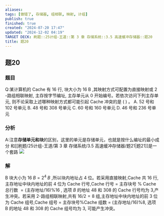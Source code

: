 ```yaml
---
aliases: 
tags: [做错了, 存储器, 组相联, 映射, 计组]
publish: true
finished: true
created: "2024-07-20 17:47"
updated: "2024-12-02 04:19"
TARGET DECK: 刷题::25计组-王道::第 3 章 存储系统::3.5 高速缓冲存储器::题20
title: 题20
---
```

## 题20
### 题目
Q:某计算机的 Cache 有 16 行, 块大小为 ${16}\mathrm{\;B}$ ,其映射方式可配置为直接映射或 2 -路组相联映射, 主存按字节编址, 主存单元从 0 开始编号。若依次访问下列主存单元, 则不论采取上述哪种映射方式都可能引起 Cache 冲突的是 ( ) 。
A. 52 号和 102 号单元 B. 48 号和 308 号单元
C. 60 号和 160 号单元 D. 46 号和 236 号单元
### 分析
A:注意**存储单元和块**的区别，这里的单元是存储单元，也就是按什么编址的最小成分
和[[刷题/25计组-王道/第 3 章 存储系统/3.5 高速缓冲存储器/题21|题21]]是一个套路
![](https://img.hwenyi.tech/202408111852546.webp)
### 解
B
块大小为 ${16}\;B = {2}^{4}\;B$ ,所以块内地址占 4 位。若采用直接映射,Cache 共 16 行,主存地址中块内地址的前 4 位为 Cache 行号,Cache 行号 $=$ 主存块号 $\%$ Cache 总行数 $= ( {\text{主存地址}/{16}}) \% {16}$ , 选项 $B$ 的地址 48 和 308 的 Cache 行号均为 3,产生冲突。若采用 2-路组相联映射,共有 ${16}/2 = 8$ 组,主存地址中块内地址的前 3 位为 Cache 组号,Cache 组号 $=$ 主存块号%Cache 组数 $=$ (主存地址/16)%8, 选项 B 的地址 48 和 308 的 Cache 组号均为 3, 可能产生冲突。

